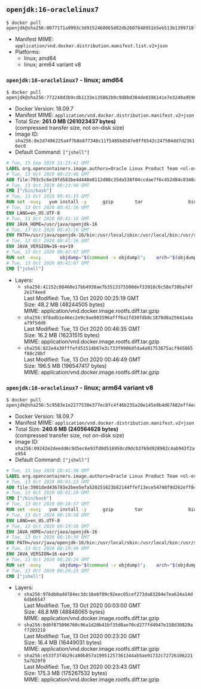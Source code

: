 ## `openjdk:16-oraclelinux7`

```console
$ docker pull openjdk@sha256:0077171a9993c3d9152460065d82db2607848951b5eb513b1399718fca434798
```

-	Manifest MIME: `application/vnd.docker.distribution.manifest.list.v2+json`
-	Platforms:
	-	linux; amd64
	-	linux; arm64 variant v8

### `openjdk:16-oraclelinux7` - linux; amd64

```console
$ docker pull openjdk@sha256:772248d3b9cdb1133e135862b9c9d8bd384de0196141e7e3249a9598cc12f251
```

-	Docker Version: 18.09.7
-	Manifest MIME: `application/vnd.docker.distribution.manifest.v2+json`
-	Total Size: **261.0 MB (261023437 bytes)**  
	(compressed transfer size, not on-disk size)
-	Image ID: `sha256:8e2d7496225a4f7b8e877348c11f5485b8507e0ff6542c247504dd7d23616ec0`
-	Default Command: `["jshell"]`

```dockerfile
# Tue, 15 Sep 2020 21:23:41 GMT
LABEL org.opencontainers.image.authors=Oracle Linux Product Team <ol-ovm-info_ww@oracle.com> org.opencontainers.image.url=https://github.com/oracle/container-images org.opencontainers.image.source=https://github.com/oracle/container-images/tree/dist-amd64/7-slim org.opencontainers.image.vendor=Oracle America, Inc org.opencontainers.image.title=Oracle Linux 7 (slim) org.opencontainers.image.description=Oracle Linux is an open-source       operating system available under the GNU General Public License (GPLv2) and       is suitable for both general purpose or Oracle workloads.
# Tue, 13 Oct 2020 00:23:46 GMT
ADD file:793c5c6e19fd582be4d448e8112d88c35da538f04ccdae7f6c452d84c8340aad in / 
# Tue, 13 Oct 2020 00:23:46 GMT
CMD ["/bin/bash"]
# Tue, 13 Oct 2020 00:41:15 GMT
RUN set -eux; 	yum install -y 		gzip 		tar 				binutils 		freetype fontconfig 	; 	rm -rf /var/cache/yum
# Tue, 13 Oct 2020 00:41:16 GMT
ENV LANG=en_US.UTF-8
# Tue, 13 Oct 2020 00:41:16 GMT
ENV JAVA_HOME=/usr/java/openjdk-16
# Tue, 13 Oct 2020 00:41:16 GMT
ENV PATH=/usr/java/openjdk-16/bin:/usr/local/sbin:/usr/local/bin:/usr/sbin:/usr/bin:/sbin:/bin
# Tue, 13 Oct 2020 00:41:16 GMT
ENV JAVA_VERSION=16-ea+19
# Tue, 13 Oct 2020 00:42:07 GMT
RUN set -eux; 		objdump="$(command -v objdump)"; 	arch="$(objdump --file-headers "$objdump" | awk -F '[:,]+[[:space:]]+' '$1 == "architecture" { print $2 }')"; 	case "$arch" in 		arm64 | aarch64) 			downloadUrl=https://download.java.net/java/early_access/jdk16/19/GPL/openjdk-16-ea+19_linux-aarch64_bin.tar.gz; 			downloadSha256=9e7094e0dcba61b6b8111f48934cb7395e6dafb1d1ddea7d2296cb0872d67d66; 			;; 		amd64 | i386:x86-64) 			downloadUrl=https://download.java.net/java/early_access/jdk16/19/GPL/openjdk-16-ea+19_linux-x64_bin.tar.gz; 			downloadSha256=487e44f1ec92106437a96f8af07a83ac314dee51dfd46838c23657e550bc616f; 			;; 		*) echo >&2 "error: unsupported architecture: '$arch'"; exit 1 ;; 	esac; 		curl -fL -o openjdk.tgz "$downloadUrl"; 	echo "$downloadSha256 *openjdk.tgz" | sha256sum --strict --check -; 		mkdir -p "$JAVA_HOME"; 	tar --extract 		--file openjdk.tgz 		--directory "$JAVA_HOME" 		--strip-components 1 		--no-same-owner 	; 	rm openjdk.tgz; 		ln -sfT "$JAVA_HOME" /usr/java/default; 	ln -sfT "$JAVA_HOME" /usr/java/latest; 	for bin in "$JAVA_HOME/bin/"*; do 		base="$(basename "$bin")"; 		[ ! -e "/usr/bin/$base" ]; 		alternatives --install "/usr/bin/$base" "$base" "$bin" 20000; 	done; 		java -Xshare:dump; 		rm -rf "$JAVA_HOME/lib/security/cacerts"; 	ln -sT /etc/pki/ca-trust/extracted/java/cacerts "$JAVA_HOME/lib/security/cacerts"; 		fileEncoding="$(echo 'System.out.println(System.getProperty("file.encoding"))' | jshell -s -)"; [ "$fileEncoding" = 'UTF-8' ]; rm -rf ~/.java; 	javac --version; 	java --version
# Tue, 13 Oct 2020 00:42:07 GMT
CMD ["jshell"]
```

-	Layers:
	-	`sha256:41152c08460e17bb4938ae7b3513375500def33918c0c58e738ba74f2e1f4eed`  
		Last Modified: Tue, 13 Oct 2020 00:25:19 GMT  
		Size: 48.2 MB (48244505 bytes)  
		MIME: application/vnd.docker.image.rootfs.diff.tar.gzip
	-	`sha256:9f8adb1e46ec2e9c9ae083596afff6a1fd30fdb8c1878d8a25641a4aa79f5dd0`  
		Last Modified: Tue, 13 Oct 2020 00:46:35 GMT  
		Size: 16.2 MB (16231515 bytes)  
		MIME: application/vnd.docker.image.rootfs.diff.tar.gzip
	-	`sha256:822e4a30fffefd51514b67e3c733f9906dfda4a91753675acf945865f80c28bf`  
		Last Modified: Tue, 13 Oct 2020 00:46:49 GMT  
		Size: 196.5 MB (196547417 bytes)  
		MIME: application/vnd.docker.image.rootfs.diff.tar.gzip

### `openjdk:16-oraclelinux7` - linux; arm64 variant v8

```console
$ docker pull openjdk@sha256:5c9583e1e2277530e377ec8fc4f46b235a20e145e9b4d67482eff4eaa85d39cd
```

-	Docker Version: 18.09.7
-	Manifest MIME: `application/vnd.docker.distribution.manifest.v2+json`
-	Total Size: **240.6 MB (240564628 bytes)**  
	(compressed transfer size, not on-disk size)
-	Image ID: `sha256:09242e2deedd6c9d5ec6e93fd0d516950cd9dcb3769d928982c4ab943f2ae954`
-	Default Command: `["jshell"]`

```dockerfile
# Tue, 15 Sep 2020 20:41:36 GMT
LABEL org.opencontainers.image.authors=Oracle Linux Product Team <ol-ovm-info_ww@oracle.com> org.opencontainers.image.url=https://github.com/oracle/container-images org.opencontainers.image.source=https://github.com/oracle/container-images/tree/dist-arm64v8/7-slim org.opencontainers.image.vendor=Oracle America, Inc org.opencontainers.image.title=Oracle Linux 7 (slim) org.opencontainers.image.description=Oracle Linux is an open-source       operating system available under the GNU General Public License (GPLv2) and       is suitable for both general purpose or Oracle workloads.
# Tue, 13 Oct 2020 00:01:23 GMT
ADD file:3901ded436783e2bee5efa520251623b82144ffef13ece54748f9d262eff841f in / 
# Tue, 13 Oct 2020 00:01:29 GMT
CMD ["/bin/bash"]
# Tue, 13 Oct 2020 00:19:37 GMT
RUN set -eux; 	yum install -y 		gzip 		tar 				binutils 		freetype fontconfig 	; 	rm -rf /var/cache/yum
# Tue, 13 Oct 2020 00:19:38 GMT
ENV LANG=en_US.UTF-8
# Tue, 13 Oct 2020 00:19:38 GMT
ENV JAVA_HOME=/usr/java/openjdk-16
# Tue, 13 Oct 2020 00:19:39 GMT
ENV PATH=/usr/java/openjdk-16/bin:/usr/local/sbin:/usr/local/bin:/usr/sbin:/usr/bin:/sbin:/bin
# Tue, 13 Oct 2020 00:19:40 GMT
ENV JAVA_VERSION=16-ea+19
# Tue, 13 Oct 2020 00:20:24 GMT
RUN set -eux; 		objdump="$(command -v objdump)"; 	arch="$(objdump --file-headers "$objdump" | awk -F '[:,]+[[:space:]]+' '$1 == "architecture" { print $2 }')"; 	case "$arch" in 		arm64 | aarch64) 			downloadUrl=https://download.java.net/java/early_access/jdk16/19/GPL/openjdk-16-ea+19_linux-aarch64_bin.tar.gz; 			downloadSha256=9e7094e0dcba61b6b8111f48934cb7395e6dafb1d1ddea7d2296cb0872d67d66; 			;; 		amd64 | i386:x86-64) 			downloadUrl=https://download.java.net/java/early_access/jdk16/19/GPL/openjdk-16-ea+19_linux-x64_bin.tar.gz; 			downloadSha256=487e44f1ec92106437a96f8af07a83ac314dee51dfd46838c23657e550bc616f; 			;; 		*) echo >&2 "error: unsupported architecture: '$arch'"; exit 1 ;; 	esac; 		curl -fL -o openjdk.tgz "$downloadUrl"; 	echo "$downloadSha256 *openjdk.tgz" | sha256sum --strict --check -; 		mkdir -p "$JAVA_HOME"; 	tar --extract 		--file openjdk.tgz 		--directory "$JAVA_HOME" 		--strip-components 1 		--no-same-owner 	; 	rm openjdk.tgz; 		ln -sfT "$JAVA_HOME" /usr/java/default; 	ln -sfT "$JAVA_HOME" /usr/java/latest; 	for bin in "$JAVA_HOME/bin/"*; do 		base="$(basename "$bin")"; 		[ ! -e "/usr/bin/$base" ]; 		alternatives --install "/usr/bin/$base" "$base" "$bin" 20000; 	done; 		java -Xshare:dump; 		rm -rf "$JAVA_HOME/lib/security/cacerts"; 	ln -sT /etc/pki/ca-trust/extracted/java/cacerts "$JAVA_HOME/lib/security/cacerts"; 		fileEncoding="$(echo 'System.out.println(System.getProperty("file.encoding"))' | jshell -s -)"; [ "$fileEncoding" = 'UTF-8' ]; rm -rf ~/.java; 	javac --version; 	java --version
# Tue, 13 Oct 2020 00:20:25 GMT
CMD ["jshell"]
```

-	Layers:
	-	`sha256:976db0add784ec3dc16e6f09c92eec05cef273da83204e7ea624a14d6db66547`  
		Last Modified: Tue, 13 Oct 2020 00:03:00 GMT  
		Size: 48.8 MB (48848065 bytes)  
		MIME: application/vnd.docker.image.rootfs.diff.tar.gzip
	-	`sha256:0d0f875096760c96a1d20b41bf35d8ae70cd277fd4947e158d30829af7203218`  
		Last Modified: Tue, 13 Oct 2020 00:23:20 GMT  
		Size: 16.4 MB (16449031 bytes)  
		MIME: application/vnd.docker.image.rootfs.diff.tar.gzip
	-	`sha256:e533f3f4b29ca80b857a19951257361344ab5ae91732c727261062215a7020f0`  
		Last Modified: Tue, 13 Oct 2020 00:23:43 GMT  
		Size: 175.3 MB (175267532 bytes)  
		MIME: application/vnd.docker.image.rootfs.diff.tar.gzip
